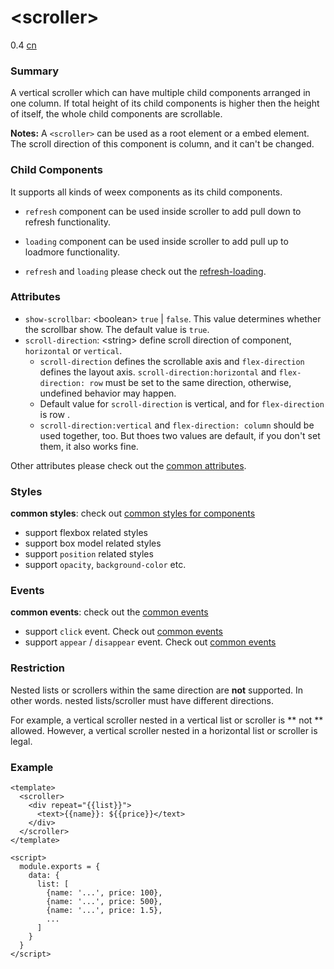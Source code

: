 # &lt;scroller&gt;
<span class="weex-version">0.4</span>
<a href="https://github.com/weexteam/article/issues/40"  class="weex-translate ">cn</a>

### Summary

A vertical scroller which can have multiple child components arranged in one column. If total height of its child components is higher then the height of itself, the whole child components are scrollable.

**Notes:** A `<scroller>` can be used as a root element or a embed element. The scroll direction of this component is column, and it can't be changed.

### Child Components

It supports all kinds of weex components as its child components.

* `refresh` component can be used inside scroller to add pull down to refresh functionality.
* `loading` component can be used inside scroller to add pull up to loadmore functionality.

* `refresh` and `loading` please check out the [refresh-loading](refresh-loading.md).

### Attributes

- `show-scrollbar`: &lt;boolean&gt; `true` | `false`. This value determines whether the scrollbar show. The default value is `true`.
- `scroll-direction`: &lt;string&gt; define scroll direction of component, `horizontal` or `vertical`.
	- `scroll-direction` defines the scrollable axis and `flex-direction` defines the layout axis. `scroll-direction:horizontal` and `flex-direction: row` must be set to the same direction, otherwise, undefined behavior may happen.
	- Default value for `scroll-direction` is vertical, and for `flex-direction` is row .
	- `scroll-direction:vertical` and `flex-direction: column` should be used together, too. But thoes two values are default, if you don't set them, it also works fine.

Other attributes please check out the [common attributes](../references/common-attrs.md).

### Styles

**common styles**: check out [common styles for components](../references/common-style.md)

- support flexbox related styles
- support box model related styles
- support ``position`` related styles
- support ``opacity``, ``background-color`` etc.

### Events

**common events**: check out the [common events](../references/common-event.md)

- support `click` event. Check out [common events](../references/common-event.md)
- support `appear` / `disappear` event. Check out [common events](../references/common-event.md)

### Restriction
Nested lists or scrollers within the same direction are **not** supported. In other words. nested lists/scroller must have different directions.

For example, a vertical scroller nested in a vertical list or scroller is ** not ** allowed. However, a vertical scroller nested in a horizontal list or scroller is legal.

### Example

```
<template>
  <scroller>
    <div repeat="{{list}}">
      <text>{{name}}: ${{price}}</text>
    </div>
  </scroller>
</template>

<script>
  module.exports = {
    data: {
      list: [
        {name: '...', price: 100},
        {name: '...', price: 500},
        {name: '...', price: 1.5},
        ...
      ]
    }
  }
</script>
```
